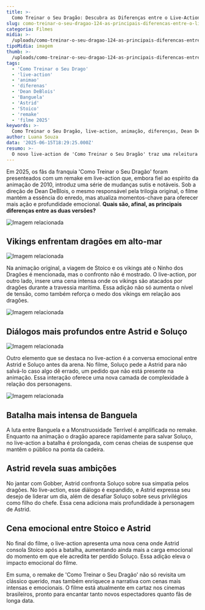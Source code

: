 ```yaml
---
title: >-
  Como Treinar o Seu Dragão: Descubra as Diferenças entre o Live-Action e a Animação
slug: como-treinar-o-seu-dragao-124-as-principais-diferencas-entre-o-live-action-e-a-animacao
categoria: Filmes
midia: >-
  /uploads/como-treinar-o-seu-dragao-124-as-principais-diferencas-entre-o-live-action-e-a-animacao-thumb.webp
tipoMidia: imagem
thumb: >-
  /uploads/como-treinar-o-seu-dragao-124-as-principais-diferencas-entre-o-live-action-e-a-animacao-thumb.webp
tags:
  - 'Como Treinar o Seu Drago'
  - 'live-action'
  - 'animao'
  - 'diferenas'
  - 'Dean DeBlois'
  - 'Banguela'
  - 'Astrid'
  - 'Stoico'
  - 'remake'
  - 'filme 2025'
keywords: >-
  Como Treinar o Seu Dragão, live-action, animação, diferenças, Dean DeBlois, Banguela, Astrid, Stoico, remake, filme 2025
author: Luana Souza
data: '2025-06-15T18:29:25.000Z'
resumo: >-
  O novo live-action de 'Como Treinar o Seu Dragão' traz uma releitura emocionante e distinta do clássico animado de 2010. Confira as alterações mais notáveis que prometem conquistar uma nova geração de fãs.
---
```


Em 2025, os fãs da franquia 'Como Treinar o Seu Dragão' foram presenteados com um remake em live-action que, embora fiel ao espírito da animação de 2010, introduz uma série de mudanças sutis e notáveis. Sob a direção de Dean DeBlois, o mesmo responsável pela trilogia original, o filme mantém a essência do enredo, mas atualiza momentos-chave para oferecer mais ação e profundidade emocional. **Quais são, afinal, as principais diferenças entre as duas versões?**

![Imagem relacionada](/uploads/como-treinar-o-seu-dragao-124-as-principais-diferencas-entre-o-live-action-e-a-animacao-0.webp)

## Vikings enfrentam dragões em alto-mar

![Imagem relacionada](/uploads/como-treinar-o-seu-dragao-124-as-principais-diferencas-entre-o-live-action-e-a-animacao-1.webp)

Na animação original, a viagem de Stoico e os vikings até o Ninho dos Dragões é mencionada, mas o confronto não é mostrado. O live-action, por outro lado, insere uma cena intensa onde os vikings são atacados por dragões durante a travessia marítima. Essa adição não só aumenta o nível de tensão, como também reforça o medo dos vikings em relação aos dragões.

![Imagem relacionada](/uploads/como-treinar-o-seu-dragao-124-as-principais-diferencas-entre-o-live-action-e-a-animacao-2.webp)

## Diálogos mais profundos entre Astrid e Soluço

![Imagem relacionada](/uploads/como-treinar-o-seu-dragao-124-as-principais-diferencas-entre-o-live-action-e-a-animacao-3.webp)

Outro elemento que se destaca no live-action é a conversa emocional entre Astrid e Soluço antes da arena. No filme, Soluço pede a Astrid para não salvá-lo caso algo dê errado, um pedido que não está presente na animação. Essa interação oferece uma nova camada de complexidade à relação dos personagens.

![Imagem relacionada](/uploads/como-treinar-o-seu-dragao-124-as-principais-diferencas-entre-o-live-action-e-a-animacao-4.webp)

## Batalha mais intensa de Banguela

A luta entre Banguela e a Monstruosidade Terrível é amplificada no remake. Enquanto na animação o dragão aparece rapidamente para salvar Soluço, no live-action a batalha é prolongada, com cenas cheias de suspense que mantêm o público na ponta da cadeira.

## Astrid revela suas ambições

No jantar com Gobber, Astrid confronta Soluço sobre sua simpatia pelos dragões. No live-action, esse diálogo é expandido, e Astrid expressa seu desejo de liderar um dia, além de desafiar Soluço sobre seus privilégios como filho do chefe. Essa cena adiciona mais profundidade à personagem de Astrid.

## Cena emocional entre Stoico e Astrid

No final do filme, o live-action apresenta uma nova cena onde Astrid consola Stoico após a batalha, aumentando ainda mais a carga emocional do momento em que ele acredita ter perdido Soluço. Essa adição eleva o impacto emocional do filme.

Em suma, o remake de 'Como Treinar o Seu Dragão' não só revisita um clássico querido, mas também enriquece a narrativa com cenas mais intensas e emocionais. O filme está atualmente em cartaz nos cinemas brasileiros, pronto para encantar tanto novos espectadores quanto fãs de longa data.